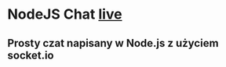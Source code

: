 # NodeJS Chat [live](https://talk.kucharskov.pl/)
## Prosty czat napisany w Node.js z użyciem socket.io